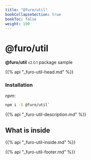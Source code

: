 ```yaml
---
title: "@furo/util"
bookCollapseSection: true
bookToc: false
weight: 100
---
```


# @furo/util
**@furo/util** <small>v2.0.1</small>
package sample

{{% api "_furo-util-head.md" %}}

### Installation
*npm*:
```bash
npm i -S @furo/util`
```


{{% api "_furo-util-description.md" %}}

## What is inside
{{% api "_furo-util-inside.md" %}}

{{% api "_furo-util-footer.md" %}}

